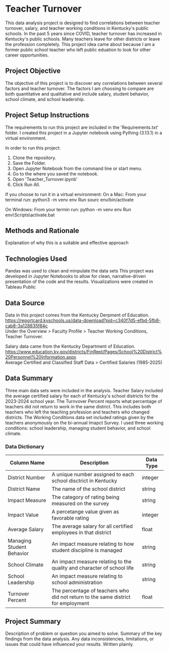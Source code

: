 # Teacher Turnover
This data analysis project is designed to find correlations between teacher turnover, salary, and teacher working conditions in Kentucky's public schools. In the past 5 years since COVID, teacher turnover has increased in Kentucky's public schools. Many teachers leave for other districts or leave the profession completely. This project idea came about because I am a former public school teacher who left public eduation to look for other career opportunities. 

## Project Objective 
The objective of this project is to discover any correlations between several factors and teacher turnover. The factors I am choosing to compare are both quantitative and qualitative and include salary, student behavior, school climate, and school leadership. 

## Project Setup Instructions
The requirements to run this project are included in the 'Requirements.txt' folder.
I created this project in a Jupyter notebook using Pything (3.13.1) in a virtual environment.

In order to run this project:
1. Clone the repository.
2. Save the Folder.
3. Open Jupyter Notebook from the command line or start menu.
4. Go to the where you saved the notebook.
5. Open 'Teacher_Turnover.ipynb'
6. Click Run All.

If you choose to run it in a virtual environment:
On a Mac:
From your terminal run: python3 -m venv env
Run sourc env/bin/activate

On Windows:
From your termin run: python -m venv env
Run env\Scripts\activate.bat



## Methods and Rationale
Explanation of why this is a suitable and effective approach


## Technologies Used
  Pandas was used to clean and minpulate the data sets
  This project was developed in Jupyter Notebooks to allow for clean, narrative-driven presentation of the code and the results.
  Visualizations were created in Tableau Public
  
## Data Source

Data in this project comes from the Kentucky Derpment of Education.  
https://reportcard.kyschools.us/data-download?pid=c340f7d5-efbd-5fb8-cab8-3a128835f84c   
Under the Overview > Faculty Profile > Teacher Working Conditions, Teacher Turnover.

Salary data came from the Kentucky Department of Education. 
https://www.education.ky.gov/districts/FinRept/Pages/School%20District%20Personnel%20Information.aspx   
Average Certified and Classified Staff Data > Certified Salaries (1985-2025)

## Data Summary
Three main data sets were included in the analysis. Teacher Salary included the average certified salary for each of Kentucky's school districts for the 2023-2024 school year. The Turnvover Percent reports what percentage of teachers did not return to work in the same district. This includes both teachers who left the teaching profession and teachers who changed districts. The Working Conditions data set included ratings given by the teachers anonymously on the bi-annual Imapct Survey. I used three working conditions: school leadership, managing student behavior, and school climate. 

### Data Dictionary 
 | Column Name | Description | Data Type |
 |-----------|-------------|------------|
 | District Number | A unique number assigned to each school disctrict in Kentucky | integer |
 | District Name | The name of the school district | string |
 | Impact Measure | The category of rating being measured on the survey | string |
| Impact Value | A percetange value given as favorable rating | integer |
| Average Salary | The average salary for all certified employees in that district | float |
 | Managing Student Behavior | An impact measure relating to how student discipline is managed | string |
  | School Climate | An impact measure relating to the quality and character of school life | string |
  | School Leadership |  An impact measure relating to school administration | string |
  | Turnover Percent | The percentage of teachers who did not return to the same district for employment | float |



## Project Summary
 Description of problem or question you aimed to solve. Summary of the key findings from the data analysis. Any data inconsistencies, limitations, or issues that could have influenced your results. Written plainly.




